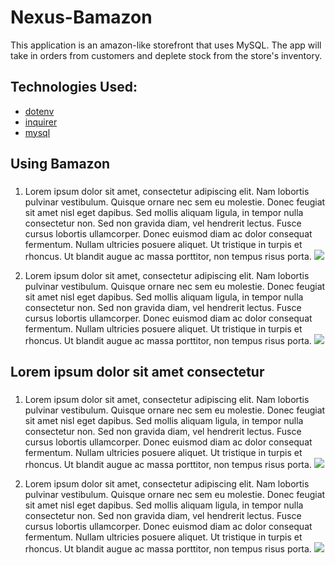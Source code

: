 # Nexus-Bamazon
This application is an amazon-like storefront that uses MySQL. The app will take in orders from customers and deplete stock from the store's inventory.

## Technologies Used:
* [dotenv](https://www.npmjs.com/package/dotenv)
* [inquirer](https://www.npmjs.com/package/inquirer)
* [mysql](https://www.npmjs.com/package/mysql)

## Using Bamazon<h3>
 1. Lorem ipsum dolor sit amet, consectetur adipiscing elit. Nam lobortis pulvinar vestibulum. Quisque ornare nec sem eu molestie. Donec feugiat sit amet nisl eget dapibus. Sed mollis aliquam ligula, in tempor nulla consectetur non. Sed non gravida diam, vel hendrerit lectus. Fusce cursus lobortis ullamcorper. Donec euismod diam ac dolor consequat fermentum. Nullam ultricies posuere aliquet. Ut tristique in turpis et rhoncus. Ut blandit augue ac massa porttitor, non tempus risus porta.
  ![](images/#)
  
 2. Lorem ipsum dolor sit amet, consectetur adipiscing elit. Nam lobortis pulvinar vestibulum. Quisque ornare nec sem eu molestie. Donec feugiat sit amet nisl eget dapibus. Sed mollis aliquam ligula, in tempor nulla consectetur non. Sed non gravida diam, vel hendrerit lectus. Fusce cursus lobortis ullamcorper. Donec euismod diam ac dolor consequat fermentum. Nullam ultricies posuere aliquet. Ut tristique in turpis et rhoncus. Ut blandit augue ac massa porttitor, non tempus risus porta.
  ![](images/#)

## Lorem ipsum dolor sit amet consectetur<h3>
 1. Lorem ipsum dolor sit amet, consectetur adipiscing elit. Nam lobortis pulvinar vestibulum. Quisque ornare nec sem eu molestie. Donec feugiat sit amet nisl eget dapibus. Sed mollis aliquam ligula, in tempor nulla consectetur non. Sed non gravida diam, vel hendrerit lectus. Fusce cursus lobortis ullamcorper. Donec euismod diam ac dolor consequat fermentum. Nullam ultricies posuere aliquet. Ut tristique in turpis et rhoncus. Ut blandit augue ac massa porttitor, non tempus risus porta.
  ![](images/#)
  
 2. Lorem ipsum dolor sit amet, consectetur adipiscing elit. Nam lobortis pulvinar vestibulum. Quisque ornare nec sem eu molestie. Donec feugiat sit amet nisl eget dapibus. Sed mollis aliquam ligula, in tempor nulla consectetur non. Sed non gravida diam, vel hendrerit lectus. Fusce cursus lobortis ullamcorper. Donec euismod diam ac dolor consequat fermentum. Nullam ultricies posuere aliquet. Ut tristique in turpis et rhoncus. Ut blandit augue ac massa porttitor, non tempus risus porta.
  ![](images/#)
